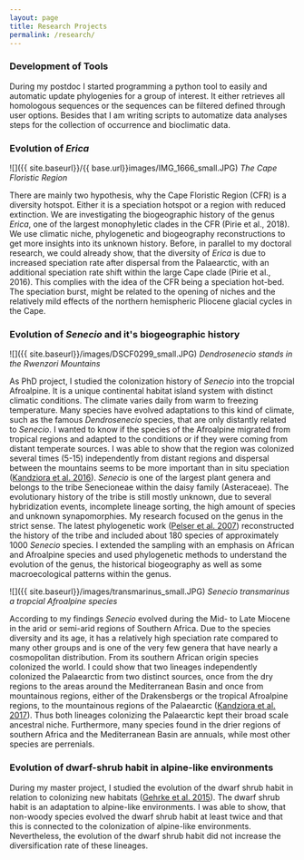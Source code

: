 ```yaml
---
layout: page
title: Research Projects
permalink: /research/
---
```


### Development of Tools

During my postdoc I started programming a python tool to easily and automatic update phylogenies for a group of interest. It either retrieves all homologous sequences or the sequences can be filtered defined through user options. Besides that I am writing scripts to automatize data analyses steps for the collection of occurrence and bioclimatic data.

### Evolution of *Erica*

![]({{ site.baseurl}}/{{ base.url}}images/IMG_1666_small.JPG)
*The Cape Floristic Region*

There are mainly two hypothesis, why the Cape Floristic Region (CFR) is a diversity hotspot. Either it is a speciation hotspot or a region with reduced extinction.  We are investigating the biogeographic history of the genus *Erica*, one of the largest monophyletic clades in the CFR (Pirie et al., 2018). We use climatic niche, phylogenetic and biogeography reconstructions to get more insights into its unknown history. Before, in parallel to my doctoral research, we could already show, that the diversity of *Erica* is due to increased speciation rate after dispersal from the Palaearctic, with an additional speciation rate shift within the large Cape clade (Pirie et al., 2016). This complies with the idea of the CFR being a speciation hot-bed. The speciation burst, might be related to the opening of niches and the relatively mild effects of the northern hemispheric Pliocene glacial cycles in the Cape. 


### Evolution of *Senecio* and it's biogeographic history

![]({{ site.baseurl}}/images/DSCF0299_small.JPG)
*Dendrosenecio stands in the Rwenzori Mountains*

As PhD project, I studied the colonization history of *Senecio* into the tropcial Afroalpine. It is a unique continental habitat island system with distinct climatic conditions. The climate varies daily from warm to freezing temperature. Many species have evolved adaptations to this kind of climate, such as the famous *Dendrosenecio* species, that are only distantly related to *Senecio*. I wanted to know if the species of the Afroalpine migrated from tropical regions and adapted to the conditions or if they were coming from distant temperate sources. I was able to show that the region was colonized several times (5-15) independently from distant regions and dispersal between the mountains seems to be more important than in situ speciation ([Kandziora et al. 2016](http://onlinelibrary.wiley.com/doi/10.3732/ajb.1600210/full)). *Senecio* is one of the largest plant genera and belongs to the tribe Senecioneae within the daisy family (Asteraceae). The evolutionary history of the tribe is still mostly unknown, due to several hybridization events, incomplete lineage sorting, the high amount of species and unknown synapomorphies. My research focused on the genus in the strict sense. The latest phylogenetic work ([Pelser et al. 2007](https://www.jstor.org/stable/25065905?seq=1#page_scan_tab_contents)) reconstructed the history of the tribe and included about 180 species of approximately 1000 *Senecio* species. I extended the sampling with an emphasis on African and Afroalpine species and used phylogenetic methods to understand the evolution of the genus, the historical biogeography as well as some macroecological patterns within the genus.

![]({{ site.baseurl}}/images/transmarinus_small.JPG)
*Senecio transmarinus a tropcial Afroalpine species*

According to my findings *Senecio* evolved during the Mid- to Late Miocene in the arid or semi-arid regions of Southern Africa. Due to the species diversity and its age, it has a relatively high speciation rate compared to many other groups and is one of the very few genera that have nearly a cosmopolitan distribution. 
From its southern African origin species colonized the world. I could show that two lineages independently colonized the Palaearctic from two distinct sources, once from the dry regions to the areas around the Mediterranean Basin and once from mountainous regions, either of the Drakensbergs or the tropical Afroalpine regions, to the mountainous regions of the Palaearctic ([Kandziora et al. 2017](http://onlinelibrary.wiley.com/doi/10.1111/jbi.12837/abstract)). Thus both lineages colonizing the Palaearctic kept their broad scale ancestral niche. Furthermore, many species found in the drier regions of southern Africa and the Mediterranean Basin are annuals, while most other species are perrenials.


### Evolution of dwarf-shrub habit in alpine-like environments

During my master project, I studied the evolution of the dwarf shrub habit in relation to colonizing new habitats ([Gehrke et al. 2015](https://academic.oup.com/aob/article/117/1/121/2195968)). The dwarf shrub habit is an adaptation to alpine-like environments. I was able to show, that non-woody species evolved the dwarf shrub habit at least twice and that this is connected to the colonization of alpine-like environments. Nevertheless, the evolution of the dwarf shrub habit did not increase the diversification rate of these lineages. 
